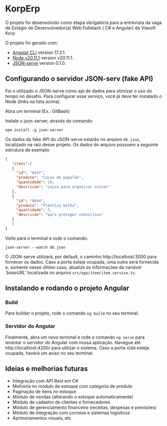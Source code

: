 # KorpErp

O projeto foi desenvolvido como etapa obrigatória para a entrevista da vaga de Estágio de Desenvolvedor(a) Web Fullstack ( C# e Angular) da Viasoft Korp

O projeto foi gerado com:

* [Angular CLI](https://github.com/angular/angular-cli) version 17.2.1.
* [Node v20.11.1](https://nodejs.org/en) version v20.11.1.
* [JSON-serve](https://github.com/typicode/json-server) version 0.1.0.

## Configurando o servidor JSON-serv (fake API)

Foi o utilizado o JSON-serve como api de dados para otimizar o uso do tempo no desafio. Para configurar esse serviço, você já deve ter instalado o Node (links na lista acima).

Abra um terminal (Ex.: GitBash)

Instale o json-server, através do comando:

`npm install -g json-server`

Os dados da fake API do JSON-serve estarão no arquivo `db.json`, localizado na raiz desse projeto. Os dados do arquivo possuem a seguinte estrutura de exemplo: 

 ```json
 {  
 	"itens":[  
 	{
      "id": "9e3f",
      "produto": "Caixa de papelão",
      "quantidade": 10,
      "descricao": "caixa para organizar coisas"
    },
    {
      "id": "9b44",
      "produto": "Plástico bolha",
      "quantidade": 5,
      "descricao": "para proteger utensilios"
    }
 	]
 }
 ```

Volte para o terminal e rode o comando:

`json-server --watch db.json`

O JSON-serve utilizará, por default, o caminho  http://localhost:3000 para fornecer os dados. Caso a porta esteja ocupada, uma outra será fornecida e, somente nesse último caso, atualize as informações da variável _'baseURL'_ localizada no arquivo `src/app/item/item.service.ts`.


## Instalando e rodando o projeto Angular

### Build

Para buildar o projeto, rode o comando `ng build` no seu terminal.

### Servidor do Angular

Finalmente, abra um novo terminal e rode o comando `ng serve` para levantar o servidor do Angular com nossa aplicação. Navegue até http://localhost:4200/ para utilizar o sistema. Caso a porta `4200` esteja ocupada, haverá um aviso no seu terminal.

## Ideias e melhorias futuras

* Integração com API Rest em C#
* Melhoria no módulo de estoque com categoria de produto
* Paginação de itens no estoque
* Módulo de vendas (alterando o estoque automaticamente)
* Módulo de cadastro de clientes e fornecedores
* Módulo de gerenciamento financeiro (receitas, despesas e previsões)
* Módulo de integração com correios e sistemas logísticos
* Aprimoramentos visuais, etc
